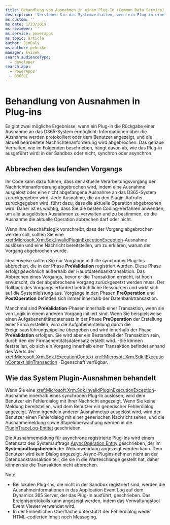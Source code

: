 ```yaml
---
title: Behandlung von Ausnahmen in einem Plug-In (Common Data Service) | Microsoft Docs
description: 'Verstehen Sie das Systemverhalten, wenn ein Plug-in eine Ausnahme an den Aufrufer zurückgibt.'
ms.custom: ''
ms.date: 1/23/2019
ms.reviewer: ''
ms.service: powerapps
ms.topic: article
author: JimDaly
ms.author: pehecke
manager: kvivek
search.audienceType:
  - developer
search.app:
  - PowerApps
  - D365CE
---
```

# <a name="handle-exceptions-in-plug-ins"></a>Behandlung von Ausnahmen in Plug-ins

Es gibt zwei mögliche Ergebnisse, wenn ein Plug-in die Rückgabe einer Ausnahme an das D365-System ermöglicht: Informationen über die Ausnahme werden protokolliert oder dem Benutzer angezeigt, und die aktuell bearbeitete Nachrichtenanforderung wird abgebrochen. Das genaue Verhalten, wie im Folgenden beschrieben, hängt davon ab, wie das Plug-in ausgeführt wird: in der Sandbox oder nicht, synchron oder asynchron.

<a name='cancelling-an-operation'></a>

## <a name="cancelling-the-current-operation"></a>Abbrechen des laufenden Vorgangs

Ihr Code kann dazu führen, dass der aktuelle Verarbeitungsvorgang der Nachrichtenanforderung abgebrochen wird, indem eine Ausnahme ausgelöst oder eine nicht abgefangene Ausnahme an das D365-System zurückgegeben wird. Jede Ausnahme, die an den Plugin-Aufrufer zurückgegeben wird, führt dazu, dass die aktuelle Operation abgebrochen wird. Daher ist es wichtig, dass Sie die besten Coding-Verfahren anwenden, um alle ausgelösten Ausnahmen zu verwalten und zu bestimmen, ob die Ausnahme die aktuelle Operation abbrechen darf oder nicht.

Wenn Ihre Geschäftslogik vorschreibt, dass der Vorgang abgebrochen werden soll, sollten Sie eine <xref:Microsoft.Xrm.Sdk.InvalidPluginExecutionException>-Ausnahme auslösen und eine Nachricht bereitstellen, um zu erklären, warum der Vorgang abgebrochen wurde.

Idealerweise sollten Sie nur Vorgänge mithilfe synchroner Plug-Ins abbrechen, die in der Phase **PreValidation** registriert wurden. Diese Phase erfolgt *gewöhnlich* außerhalb der Hauptdatenbanktransaktion. Das Abbrechen eines Vorgangs, bevor er die Transaktion erreicht, ist hoch erwünscht, da der abgebrochene Vorgang zurückgesetzt werden muss. Der Rollback des Vorgangs erfordert beträchtliche Ressourcen und wirkt sich auf die Systemleistung aus. Vorgänge in den Phasen **PreOperation** und **PostOperation** befinden sich immer innerhalb der Datenbanktransaktion.

Manchmal sind **PreValidation**-Phasen innerhalb einer Transaktion, wenn sie von Logik in einem anderen Vorgang initiiert sind. Wenn Sie beispielsweise einen Aufgabenentitätsdatensatz in der Phase **PreOperation** der Erstellung einer Firma erstellen, wird die Aufgabenerstellung durch die Ereignisausführungspipeline übergeben und wird innerhalb der Phase **PreValidation** erfolgen. Sie wird aber ein Bestandteil der Transaktion sein, durch den der Firmaenentitätsdatensatz erstellt wird. -Sie können feststellen, ob sich ein Vorgang innerhalb einer Transaktion befindet anhand des Werts der <xref:Microsoft.Xrm.Sdk.IExecutionContext>.<xref:Microsoft.Xrm.Sdk.IExecutionContext.IsInTransaction> -Eigenschaft verfügbar.

## <a name="how-the-system-handles-plug-in-exceptions"></a>Wie das System Plugin-Ausnahmen behandelt

Wenn Sie eine <xref:Microsoft.Xrm.Sdk.InvalidPluginExecutionException>-Ausnahme innerhalb eines synchronen Plug-In auslösen, wird dem Benutzer ein Fehlerdialog mit Ihrer Nachricht angezeigt. Wenn Sie keine Meldung bereitstellen, wird dem Benutzer ein generischer Fehlerdialog angezeigt. Wenn irgendein anderer Ausnahmetyp ausgelöst wird, wird der Benutzer einen Fehlerdialog mit einer generischen Nachricht sehen, und die Ausnahmemeldung sowie Stapelüberwachung werden in die [PluginTraceLog-Entität](reference/entities/plugintracelog.md) geschrieben.

Die Ausnahmemeldung für asynchrone registrierte Plug-Ins wird einem Datensatz des Systemauftrags [AsyncOperation Entity](reference/entities/asyncoperation.md) geschrieben, der im **Systemauftragsbereich** der Webanwendung angezeigt werden kann. Dem Benutzer wird kein Dialog angezeigt. Async-Plugins nehmen nicht an der Datenbanktransaktion teil, die sie in die Warteschlange gestellt hat, daher können sie die Transaktion nicht abbrechen.

> [!NOTE]
> - Bei lokalen Plug-Ins, die nicht in der Sandbox registriert sind, werden die Ausnahmeinformationen in das Application Event Log auf dem Dynamics 365 Server, der das Plug-In ausführt, geschrieben. Das Ereignisprotokolls kann angezeigt werden, indem das Verwaltungstool Event Viewer verwendet wird.
> - In der Einheitlichen Oberfläche unterstützt der Fehlerdialog weder HTML-codierten Inhalt noch Messaging.
